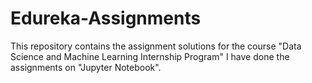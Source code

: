 # Edureka-Assignments
This repository contains the assignment solutions for the course  "Data Science and Machine Learning Internship Program"
I have done the assignments on "Jupyter Notebook".
